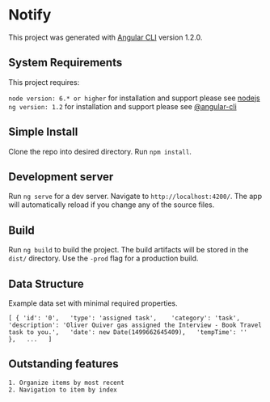 # Notify

This project was generated with [Angular CLI](https://github.com/angular/angular-cli) version 1.2.0.

## System Requirements

This project requires:

`node version: 6.* or higher` for installation and support please see [nodejs](https://nodejs.org/en/)   
`ng version: 1.2` for installation and support please see [@angular-cli](https://cli.angular.io/)

## Simple Install

Clone the repo into desired directory. Run `npm install`.

## Development server

Run `ng serve` for a dev server. Navigate to `http://localhost:4200/`. The app will automatically reload if you change any of the source files.

## Build

Run `ng build` to build the project. The build artifacts will be stored in the `dist/` directory. Use the `-prod` flag for a production build.

## Data Structure

Example data set with minimal required properties.

`[
	{
		'id': '0',  
		'type': 'assigned task',   
		'category': 'task',   
		'description': 'Oliver Quiver gas assigned the Interview - Book Travel task to you.',  
		'date': new Date(1499662645409),  
		'tempTime': ''  
	},  
	...  
]`  

## Outstanding features

`1. Organize items by most recent`   
`2. Navigation to item by index`